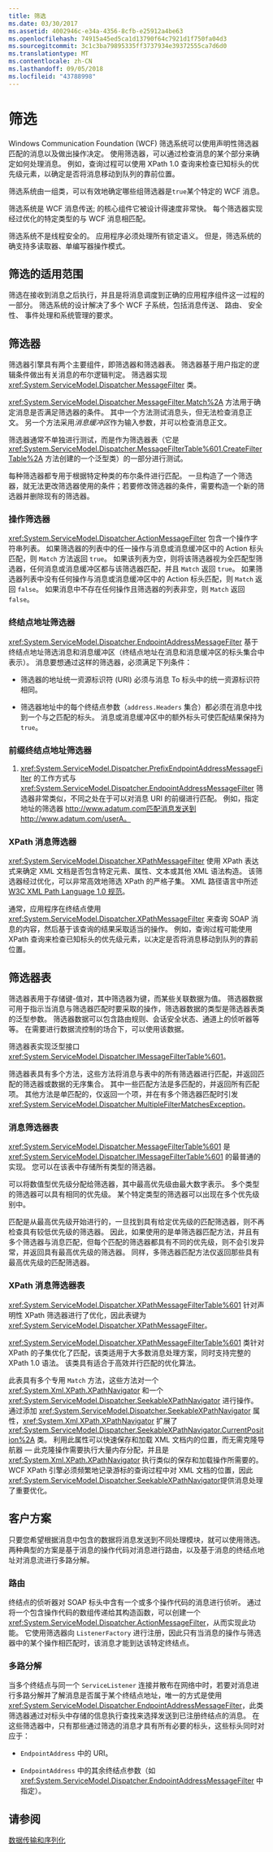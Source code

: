 ```yaml
---
title: 筛选
ms.date: 03/30/2017
ms.assetid: 4002946c-e34a-4356-8cfb-e25912a4be63
ms.openlocfilehash: 74915a45ed5ca1d13790f64c7921d1f750fa04d3
ms.sourcegitcommit: 3c1c3ba79895335ff3737934e39372555ca7d6d0
ms.translationtype: MT
ms.contentlocale: zh-CN
ms.lasthandoff: 09/05/2018
ms.locfileid: "43788998"
---
```

# <a name="filtering"></a>筛选
Windows Communication Foundation (WCF) 筛选系统可以使用声明性筛选器匹配的消息以及做出操作决定。 使用筛选器，可以通过检查消息的某个部分来确定如何处理消息。 例如，查询过程可以使用 XPath 1.0 查询来检查已知标头的优先级元素，以确定是否将消息移动到队列的靠前位置。  
  
 筛选系统由一组类，可以有效地确定哪些组筛选器是`true`某个特定的 WCF 消息。  
  
 筛选系统是 WCF 消息传送; 的核心组件它被设计得速度非常快。 每个筛选器实现经过优化的特定类型的与 WCF 消息相匹配。  
  
 筛选系统不是线程安全的。 应用程序必须处理所有锁定语义。 但是，筛选系统的确支持多读取器、单编写器操作模式。  
  
## <a name="where-filtering-fits"></a>筛选的适用范围  
 筛选在接收到消息之后执行，并且是将消息调度到正确的应用程序组件这一过程的一部分。 筛选系统的设计解决了多个 WCF 子系统，包括消息传送、 路由、 安全性、 事件处理和系统管理的要求。  
  
## <a name="filters"></a>筛选器  
 筛选器引擎具有两个主要组件，即筛选器和筛选器表。 筛选器基于用户指定的逻辑条件做出有关消息的布尔逻辑判定。 筛选器实现 <xref:System.ServiceModel.Dispatcher.MessageFilter> 类。  
  
 <xref:System.ServiceModel.Dispatcher.MessageFilter.Match%2A> 方法用于确定消息是否满足筛选器的条件。 其中一个方法测试消息头，但无法检查消息正文。 另一个方法采用*消息缓冲区*作为输入参数，并可以检查消息正文。  
  
 筛选器通常不单独进行测试，而是作为筛选器表（它是 <xref:System.ServiceModel.Dispatcher.MessageFilterTable%601.CreateFilterTable%2A> 方法创建的一个泛型类）的一部分进行测试。  
  
 每种筛选器都专用于根据特定种类的布尔条件进行匹配。 一旦构造了一个筛选器，就无法更改筛选器使用的条件；若要修改筛选器的条件，需要构造一个新的筛选器并删除现有的筛选器。  
  
### <a name="action-filters"></a>操作筛选器  
 <xref:System.ServiceModel.Dispatcher.ActionMessageFilter> 包含一个操作字符串列表。 如果筛选器的列表中的任一操作与消息或消息缓冲区中的 Action 标头匹配，则 `Match` 方法返回 `true`。 如果该列表为空，则将该筛选器视为全匹配型筛选器，任何消息或消息缓冲区都与该筛选器匹配，并且 `Match` 返回 `true`。 如果筛选器列表中没有任何操作与消息或消息缓冲区中的 Action 标头匹配，则 `Match` 返回 `false`。 如果消息中不存在任何操作且筛选器的列表非空，则 `Match` 返回 `false`。  
  
### <a name="endpoint-address-filters"></a>终结点地址筛选器  
 <xref:System.ServiceModel.Dispatcher.EndpointAddressMessageFilter> 基于终结点地址筛选消息和消息缓冲区（终结点地址在消息和消息缓冲区的标头集合中表示）。 消息要想通过这样的筛选器，必须满足下列条件：  
  
-   筛选器的地址统一资源标识符 (URI) 必须与消息 To 标头中的统一资源标识符相同。  
  
-   筛选器地址中的每个终结点参数（`address.Headers` 集合）都必须在消息中找到一个与之匹配的标头。 消息或消息缓冲区中的额外标头可使匹配结果保持为 `true`。  
  
### <a name="prefix-endpoint-address-filters"></a>前缀终结点地址筛选器  
  
1.  <xref:System.ServiceModel.Dispatcher.PrefixEndpointAddressMessageFilter> 的工作方式与 <xref:System.ServiceModel.Dispatcher.EndpointAddressMessageFilter> 筛选器非常类似，不同之处在于可以对消息 URI 的前缀进行匹配。 例如，指定地址的筛选器 http://www.adatum.com匹配消息发送到 http://www.adatum.com/userA。  
  
### <a name="xpath-message-filters"></a>XPath 消息筛选器  
 <xref:System.ServiceModel.Dispatcher.XPathMessageFilter> 使用 XPath 表达式来确定 XML 文档是否包含特定元素、属性、文本或其他 XML 语法构造。 该筛选器经过优化，可以非常高效地筛选 XPath 的严格子集。 XML 路径语言中所述[W3C XML Path Language 1.0 规范](https://go.microsoft.com/fwlink/?LinkId=94779)。  
  
 通常，应用程序在终结点使用 <xref:System.ServiceModel.Dispatcher.XPathMessageFilter> 来查询 SOAP 消息的内容，然后基于该查询的结果采取适当的操作。 例如，查询过程可能使用 XPath 查询来检查已知标头的优先级元素，以决定是否将消息移动到队列的靠前位置。  
  
## <a name="filter-tables"></a>筛选器表  
 筛选器表用于存储键-值对，其中筛选器为键，而某些关联数据为值。 筛选器数据可用于指示当消息与筛选器匹配时要采取的操作，筛选器数据的类型是筛选器表类的泛型参数。 筛选器数据可以包含路由规则、会话安全状态、通道上的侦听器等等。 在需要进行数据流控制的场合下，可以使用该数据。  
  
 筛选器表实现泛型接口 <xref:System.ServiceModel.Dispatcher.IMessageFilterTable%601>。  
  
 筛选器表具有多个方法，这些方法将消息与表中的所有筛选器进行匹配，并返回匹配的筛选器或数据的无序集合。 其中一些匹配方法是多匹配的，并返回所有匹配项。 其他方法是单匹配的，仅返回一个项，并在有多个筛选器匹配时引发 <xref:System.ServiceModel.Dispatcher.MultipleFilterMatchesException>。  
  
### <a name="message-filter-table"></a>消息筛选器表  
 <xref:System.ServiceModel.Dispatcher.MessageFilterTable%601> 是 <xref:System.ServiceModel.Dispatcher.IMessageFilterTable%601> 的最普通的实现。 您可以在该表中存储所有类型的筛选器。  
  
 可以将数值型优先级分配给筛选器，其中最高优先级由最大数字表示。 多个类型的筛选器可以具有相同的优先级。 某个特定类型的筛选器可以出现在多个优先级别中。  
  
 匹配是从最高优先级开始进行的，一旦找到具有给定优先级的匹配筛选器，则不再检查具有较低优先级的筛选器。 因此，如果使用的是单筛选器匹配方法，并且有多个筛选器与消息匹配，但每个匹配的筛选器都具有不同的优先级，则不会引发异常，并返回具有最高优先级的筛选器。 同样，多筛选器匹配方法仅返回那些具有最高优先级的匹配筛选器。  
  
### <a name="xpath-message-filter-table"></a>XPath 消息筛选器表  
 <xref:System.ServiceModel.Dispatcher.XPathMessageFilterTable%601> 针对声明性 XPath 筛选器进行了优化，因此表键为 <xref:System.ServiceModel.Dispatcher.XPathMessageFilter>。  
  
 <xref:System.ServiceModel.Dispatcher.XPathMessageFilterTable%601> 类针对 XPath 的子集优化了匹配，该类适用于大多数消息处理方案，同时支持完整的 XPath 1.0 语法。 该类具有适合于高效并行匹配的优化算法。  
  
 此表具有多个专用 `Match` 方法，这些方法对一个 <xref:System.Xml.XPath.XPathNavigator> 和一个 <xref:System.ServiceModel.Dispatcher.SeekableXPathNavigator> 进行操作。 通过添加 <xref:System.ServiceModel.Dispatcher.SeekableXPathNavigator> 属性，<xref:System.Xml.XPath.XPathNavigator> 扩展了 <xref:System.ServiceModel.Dispatcher.SeekableXPathNavigator.CurrentPosition%2A> 类。 利用此属性可以快速保存和加载 XML 文档内的位置，而无需克隆导航器 — 此克隆操作需要执行大量内存分配，并且是 <xref:System.Xml.XPath.XPathNavigator> 执行类似的保存和加载操作所需要的。 WCF XPath 引擎必须频繁地记录游标的查询过程中对 XML 文档的位置，因此<xref:System.ServiceModel.Dispatcher.SeekableXPathNavigator>提供消息处理了重要优化。  
  
## <a name="customer-scenarios"></a>客户方案  
 只要您希望根据消息中包含的数据将消息发送到不同处理模块，就可以使用筛选。 两种典型的方案是基于消息的操作代码对消息进行路由，以及基于消息的终结点地址对消息流进行多路分解。  
  
### <a name="routing"></a>路由  
 终结点的侦听器对 SOAP 标头中含有一个或多个操作代码的消息进行侦听。 通过将一个包含操作代码的数组传递给其构造函数，可以创建一个 <xref:System.ServiceModel.Dispatcher.ActionMessageFilter>，从而实现此功能。 它使用筛选器向 `ListenerFactory` 进行注册，因此只有当消息的操作与筛选器中的某个操作相匹配时，该消息才能到达该特定终结点。  
  
### <a name="de-multiplexing"></a>多路分解  
 当多个终结点与同一个 `ServiceListener` 连接并散布在网络中时，若要对消息进行多路分解并了解消息是否属于某个终结点地址，唯一的方式是使用 <xref:System.ServiceModel.Dispatcher.EndpointAddressMessageFilter>，此类筛选器通过对标头中存储的信息执行查找来选择发送到已注册终结点的消息。 在这些筛选器中，只有那些通过筛选的消息才具有所有必要的标头，这些标头同时对应于：  
  
-   `EndpointAddress` 中的 URI。  
  
-   `EndpointAddress` 中的其余终结点参数（如 <xref:System.ServiceModel.Dispatcher.EndpointAddressMessageFilter> 中指定）。  
  
## <a name="see-also"></a>请参阅  
 [数据传输和序列化](../../../../docs/framework/wcf/feature-details/data-transfer-and-serialization.md)
